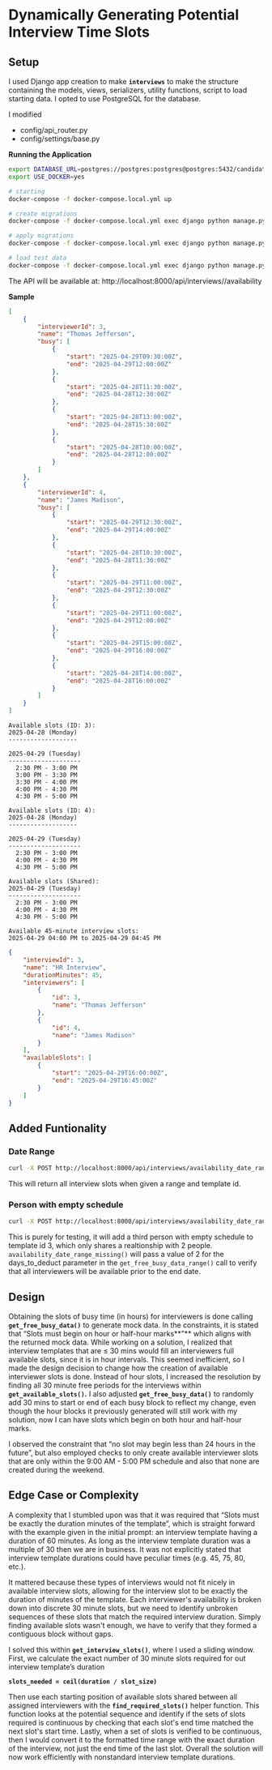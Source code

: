 # Dynamically Generating Potential Interview Time Slots

## Setup

I used Django app creation to make **`interviews`** to make the structure containing the models, views, serializers, utility functions, script to load starting data. I opted to use PostgreSQL for the database.

I modified

- config/api_router.py
- config/settings/base.py

**Running the Application**

```bash
export DATABASE_URL=postgres://postgres:postgres@postgres:5432/candidate_fyi_takehome_project
export USE_DOCKER=yes

# starting
docker-compose -f docker-compose.local.yml up

# create migrations
docker-compose -f docker-compose.local.yml exec django python manage.py makemigrations interviews

# apply migrations
docker-compose -f docker-compose.local.yml exec django python manage.py migrate

# load test data
docker-compose -f docker-compose.local.yml exec django python manage.py load_interviewers
```

The API will be available at: http://localhost:8000/api/interviews/<id>/availability

**Sample**

```json
[
    {
        "interviewerId": 3,
        "name": "Thomas Jefferson",
        "busy": [
            {
                "start": "2025-04-29T09:30:00Z",
                "end": "2025-04-29T12:00:00Z"
            },
            {
                "start": "2025-04-28T11:30:00Z",
                "end": "2025-04-28T12:30:00Z"
            },
            {
                "start": "2025-04-28T13:00:00Z",
                "end": "2025-04-28T15:30:00Z"
            },
            {
                "start": "2025-04-28T10:00:00Z",
                "end": "2025-04-28T12:00:00Z"
            }
        ]
    },
    {
        "interviewerId": 4,
        "name": "James Madison",
        "busy": [
            {
                "start": "2025-04-29T12:30:00Z",
                "end": "2025-04-29T14:00:00Z"
            },
            {
                "start": "2025-04-28T10:30:00Z",
                "end": "2025-04-28T11:30:00Z"
            },
            {
                "start": "2025-04-29T11:00:00Z",
                "end": "2025-04-29T12:30:00Z"
            },
            {
                "start": "2025-04-29T11:00:00Z",
                "end": "2025-04-29T12:00:00Z"
            },
            {
                "start": "2025-04-29T15:00:00Z",
                "end": "2025-04-29T16:00:00Z"
            },
            {
                "start": "2025-04-28T14:00:00Z",
                "end": "2025-04-28T16:00:00Z"
            }
        ]
    }
]
```

```
Available slots (ID: 3):
2025-04-28 (Monday)
-------------------

2025-04-29 (Tuesday)
--------------------
  2:30 PM - 3:00 PM
  3:00 PM - 3:30 PM
  3:30 PM - 4:00 PM
  4:00 PM - 4:30 PM
  4:30 PM - 5:00 PM

Available slots (ID: 4):
2025-04-28 (Monday)
-------------------

2025-04-29 (Tuesday)
--------------------
  2:30 PM - 3:00 PM
  4:00 PM - 4:30 PM
  4:30 PM - 5:00 PM

Available slots (Shared):
2025-04-29 (Tuesday)
--------------------
  2:30 PM - 3:00 PM
  4:00 PM - 4:30 PM
  4:30 PM - 5:00 PM

Available 45-minute interview slots:
2025-04-29 04:00 PM to 2025-04-29 04:45 PM
```

```json
{
    "interviewId": 3,
    "name": "HR Interview",
    "durationMinutes": 45,
    "interviewers": [
        {
            "id": 3,
            "name": "Thomas Jefferson"
        },
        {
            "id": 4,
            "name": "James Madison"
        }
    ],
    "availableSlots": [
        {
            "start": "2025-04-29T16:00:00Z",
            "end": "2025-04-29T16:45:00Z"
        }
    ]
}
```

## Added Funtionality

### Date Range
```bash
curl -X POST http://localhost:8000/api/interviews/availability_date_range/ -H "Content-Type: application/json" -d '{"templateId": 2, "startDate": "2025-05-01T00:00:00Z", "endDate": "2025-05-07T23:59:59Z"}'
```

This will return all interview slots when given a range and template id. 

### Person with empty schedule
```bash
curl -X POST http://localhost:8000/api/interviews/availability_date_range_missing/ -H "Content-Type: application/json" -d '{"templateId": 2, "startDate": "2025-05-01T00:00:00Z", "endDate": "2025-05-07T23:59:59Z"}'
```

This is purely for testing, it will add a third person with empty schedule to template id 3, which only shares a realtionship with 2 people. ```availability_date_range_missing()``` will pass a value of 2 for the days_to_deduct parameter in the ```get_free_busy_data_range()``` call to verify that all interviewers will be available prior to the end date.


## Design

Obtaining the slots of busy time (in hours) for interviewers is done calling **`get_free_busy_data()`** to generate mock data. In the constraints, it is stated that “Slots must begin on hour or half-hour marks**”** which aligns with the returned mock data. While working on a solution, I realized that interview templates that are ≤ 30 mins would fill an interviewers full available slots, since it is in hour intervals. This seemed inefficient, so I made the design decision to change how the creation of available interviewer slots is done. Instead of hour slots, I increased the resolution by finding all 30 minute free periods for the interviews within **`get_available_slots()`.** I also adjusted **`get_free_busy_data()`** to randomly add 30 mins to start or end of each busy block to reflect my change, even though the hour blocks it previously generated will still work with my solution, now I can have slots which begin on both hour and half-hour marks. 

I observed the constraint that “no slot may begin less than 24 hours in the future”, but also employed checks to only create available interviewer slots that are only within the 9:00 AM - 5:00 PM schedule and also that none are created during the weekend. 

## Edge Case or Complexity

A complexity that I stumbled upon was that it was required that “Slots must be exactly the duration minutes of the template”, which is straight forward with the example given in the initial prompt: an interview template having a duration of 60 minutes. As long as the interview template duration was a multiple of 30 then we are in business. It was not explicitly stated that interview template durations could have peculiar times (e.g. 45, 75, 80, etc.). 

It mattered because these types of interviews would not fit nicely in available interview slots, allowing for the interview slot to be exactly the duration of minutes of the template. Each interviewer's availability is broken down into discrete 30 minute slots, but we need to identify unbroken sequences of these slots that match the required interview duration. Simply finding available slots wasn't enough, we have to verify that they formed a contiguous block without gaps.

I solved this within **`get_interview_slots()`**, where I used a sliding window. First, we calculate the exact number of 30 minute slots required for out interview template’s duration 

**`slots_needed = ceil(duration / slot_size)`**

Then use each starting position of available slots shared between all assigned interviewers with the **`find_required_slots()`**  helper function. This function looks at the potential sequence and identify if the sets of slots required is continuous by checking that each slot's end time matched the next slot's start time. Lastly, when a set of slots is verified to be continuous, then I would convert it to the formatted time range with the exact duration of the interview, not just the end time of the last slot. Overall the solution will now work efficiently with nonstandard interview template durations.
